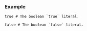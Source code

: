 ### Example

```tremor
true # The boolean `true` literal.
```

```tremor
false # The boolean `false` literal.
```

